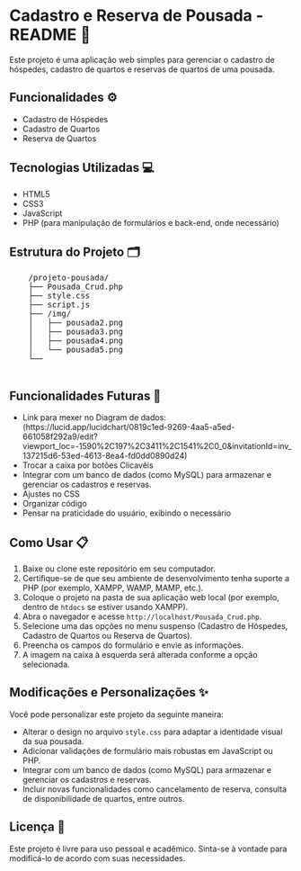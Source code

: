 <body>
    <h1>Cadastro e Reserva de Pousada - README 🏨</h1>
    <p>Este projeto é uma aplicação web simples para gerenciar o cadastro de hóspedes, cadastro de quartos e reservas de quartos de uma pousada.</p>
    <h2>Funcionalidades ⚙️</h2>
    <ul>
        <li>Cadastro de Hóspedes</li>
        <li>Cadastro de Quartos</li>
        <li>Reserva de Quartos</li>
    </ul>
    <h2>Tecnologias Utilizadas 💻</h2>
    <ul>
        <li>HTML5</li>
        <li>CSS3</li>
        <li>JavaScript</li>
        <li>PHP (para manipulação de formulários e back-end, onde necessário)</li>
    </ul>
    <h2>Estrutura do Projeto 🗂️</h2>
    <pre>
    /projeto-pousada/
    ├── Pousada_Crud.php      
    ├── style.css             
    ├── script.js          
    ├── /img/                
    │   ├── pousada2.png     
    │   ├── pousada3.png       
    │   ├── pousada4.png    
    │   └── pousada5.png      
    └──
    </pre>
    <h2>Funcionalidades Futuras 🚀</h2>
    <ul>
        <li>Link para mexer no Diagram de dados:(https://lucid.app/lucidchart/0819c1ed-9269-4aa5-a5ed-661058f292a9/edit?viewport_loc=-1590%2C197%2C3411%2C1541%2C0_0&invitationId=inv_137215d6-53ed-4613-8ea4-fd0dd0890d24)</li>
        <li>Trocar a caixa por botões Clicavéis</li>
      <li>Integrar com um banco de dados (como MySQL) para armazenar e gerenciar os cadastros e reservas.</li>
      <li>Ajustes no CSS</li>
        <li>Organizar código</li>
        <li>Pensar na praticidade do usuário, exibindo o necessário</li>
    </ul>
    <h2>Como Usar 📋</h2>
    <ol>
        <li>Baixe ou clone este repositório em seu computador.</li>
        <li>Certifique-se de que seu ambiente de desenvolvimento tenha suporte a PHP (por exemplo, XAMPP, WAMP, MAMP, etc.).</li>
        <li>Coloque o projeto na pasta de sua aplicação web local (por exemplo, dentro de <code>htdocs</code> se estiver usando XAMPP).</li>
        <li>Abra o navegador e acesse <code>http://localhost/Pousada_Crud.php</code>.</li>
        <li>Selecione uma das opções no menu suspenso (Cadastro de Hóspedes, Cadastro de Quartos ou Reserva de Quartos).</li>
        <li>Preencha os campos do formulário e envie as informações.</li>
        <li>A imagem na caixa à esquerda será alterada conforme a opção selecionada.</li>
    </ol>
    <h2>Modificações e Personalizações ✨</h2>
    <p>Você pode personalizar este projeto da seguinte maneira:</p>
    <ul>
        <li>Alterar o design no arquivo <code>style.css</code> para adaptar a identidade visual da sua pousada.</li>
        <li>Adicionar validações de formulário mais robustas em JavaScript ou PHP.</li>
        <li>Integrar com um banco de dados (como MySQL) para armazenar e gerenciar os cadastros e reservas.</li>
        <li>Incluir novas funcionalidades como cancelamento de reserva, consulta de disponibilidade de quartos, entre outros.</li>
    </ul>
    <h2>Licença 📜</h2>
    <p>Este projeto é livre para uso pessoal e acadêmico. Sinta-se à vontade para modificá-lo de acordo com suas necessidades.</p>

</body>
</html>
